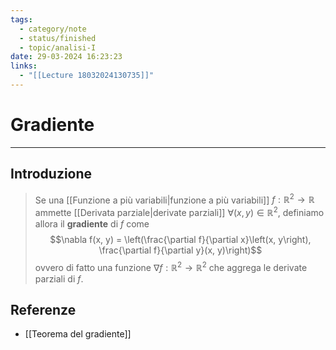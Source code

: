 ```yaml
---
tags:
  - category/note
  - status/finished
  - topic/analisi-I
date: 29-03-2024 16:23:23
links:
  - "[[Lecture 18032024130735]]"
---
```

# Gradiente
---
## Introduzione
> Se una [[Funzione a più variabili|funzione a più variabili]] $f: \mathbb{R}^{2} \to \mathbb{R}$ ammette [[Derivata parziale|derivate parziali]] $\forall (x, y) \in \mathbb{R}^{2}$, definiamo allora il **gradiente** di $f$ come
> $$\nabla f(x, y) = \left(\frac{\partial f}{\partial x}\left(x, y\right), \frac{\partial f}{\partial y}(x, y)\right)$$
> ovvero di fatto una funzione $\nabla f: \mathbb{R}^{2} \to \mathbb{R}^{2}$ che aggrega le derivate parziali di $f$.

## Referenze
- [[Teorema del gradiente]]